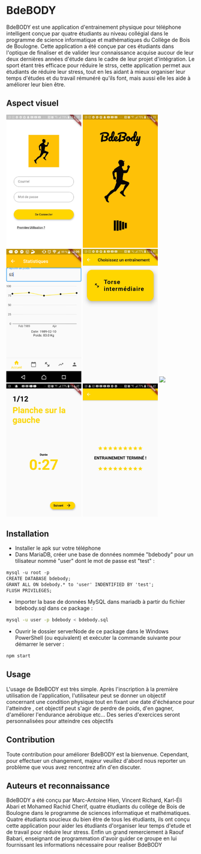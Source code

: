 # BdeBODY
 BdeBODY est une application d'entrainement physique pour téléphone intelligent conçue par quatre étudiants au niveau collégial dans le programme de science informatique et mathématiques du Collège de Bois de Boulogne. Cette application a été conçue par ces étudiants dans l'optique de finaliser et de valider leur connaissance acquise aucour de leur deux dernières années d'étude dans le cadre de leur projet d'intégration. Le sport étant très efficace pour réduire le strss, cette application permet aux étudiants de réduire leur stress, tout en les aidant à mieux organiser leur temps d'études et du travail rémunéré qu'ils font, mais aussi elle les aide à améliorer leur bien être.
 ## Aspect visuel
<img src= "Readme/Connexion.jpg" width= "200">  <img src= "Readme/LeLogo.jpg" width= "200"> <img src= "Readme/GraphProgression.png" width= "200"> <img src= "Readme/EntChoisi.jpg" width= "200">    <img src= "Readme/MuscleDévelopper.jpg" width= "200"> <img src= "Readme/VisuelExercice.jpg" width= "200"> <img src= "Readme/FinEntrainement.jpg" width= "200">

 ## Installation
 - Installer le apk sur votre téléphone
 - Dans MariaDB, créer une base de données nommée "bdebody" pour un tilisateur nommé "user" dont le mot de passe est "test" :
  ```mysql
 mysql -u root -p
CREATE DATABASE bdebody;
GRANT ALL ON bdebody.* to 'user' INDENTIFIED BY 'test';
FLUSH PRIVILEGES;
```
 - Importer la base de données MySQL dans mariadb à partir du fichier bdebody.sql dans ce package :
 ```bash
 mysql -u user -p bdebody < bdebody.sql
```
- Ouvrir le dossier serverNode de ce package dans le Windows PowerShell (ou equivalent) et exécuter la commande suivante pour démarrer le server :
```bash
npm start
```
 ## Usage
  L'usage de BdeBODY est très simple. Après l'inscription à la première utilisation de l'application, l'utilisateur peut se donner un objectif concernant une condition physique tout en fixant une date d'échéance pour l'atteindre , cet objectif peut s'agir de perdre de poids, d'en gagner, d'améliorer l'endurance aérobique etc... Des series d'exercices seront personnalisées pour atteindre ces objectifs

 ## Contribution
 Toute contribution pour améliorer BdeBODY est la bienvenue. Cependant, pour effectuer un changement, majeur veuillez d'abord nous reporter un problème que vous avez rencontrez afin d'en discuter.

 ## Auteurs et reconnaissance
 BdeBODY a été conçu par Marc-Antoine Hien, Vincent Richard, Karl-Éli Abari et Mohamed Rachid Cherif, quatre étudiants du collège de Bois de Boulogne dans le programme de sciences informatique et mathématiques. Quatre étudiants soucieux du bien être de tous les étudiants, ils ont conçu cette application pour aider les étudiants d'organiser leur temps d'etude et de travail pour réduire leur stress. Enfin un grand remerciement à Raouf Babari, enseignant de programmation d'avoir guider ce groupe en lui fournissant les informations nécessaire pour realiser BdeBODY 

